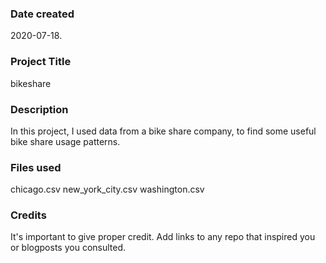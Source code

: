 ### Date created
2020-07-18.

### Project Title
bikeshare

### Description
In this project, I used data from a bike share company, to find some useful bike share usage patterns.

### Files used
chicago.csv
new_york_city.csv
washington.csv

### Credits
It's important to give proper credit. Add links to any repo that inspired you or blogposts you consulted.

